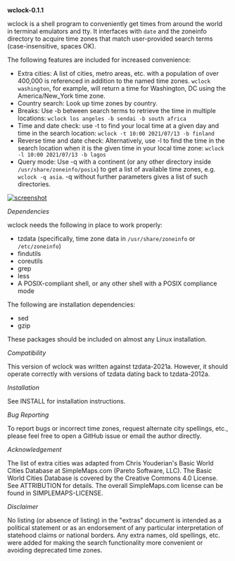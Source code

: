 **wclock-0.1.1**

wclock is a shell program to conveniently get times from around the world in terminal emulators and tty. It interfaces with `date` and the zoneinfo directory to acquire time zones that match user-provided search terms (case-insensitive, spaces OK).

The following features are included for increased convenience:

* Extra cities: A list of cities, metro areas, etc. with a population of over 400,000 is referenced in addition to the named time zones. `wclock washington`, for example, will return a time for Washington, DC using the America/New_York time zone.
* Country search: Look up time zones by country.
* Breaks: Use -b between search terms to retrieve the time in multiple locations: `wclock los angeles -b sendai -b south africa`
* Time and date check: use -t to find your local time at a given day and time in the search location: `wclock -t 10:00 2021/07/13 -b finland`
* Reverse time and date check: Alternatively, use -l to find the time in the search location when it is the given time in your local time zone: `wclock -l 10:00 2021/07/13 -b lagos`
* Query mode: Use -q with a continent (or any other directory inside `/usr/share/zoneinfo/posix`) to get a list of available time zones, e.g. `wclock -q asia`. -q without further parameters gives a list of such directories.

[![screenshot](https://user-images.githubusercontent.com/74497663/126334543-be612228-80d2-4bda-9dc0-73d9ab60bcbf.png?raw=true)](https://user-images.githubusercontent.com/74497663/126334543-be612228-80d2-4bda-9dc0-73d9ab60bcbf.png?raw=true)

*Dependencies*

wclock needs the following in place to work properly:

* tzdata (specifically, time zone data in `/usr/share/zoneinfo` or `/etc/zoneinfo`)
* findutils
* coreutils
* grep
* less
* A POSIX-compliant shell, or any other shell with a POSIX compliance mode

The following are installation dependencies:

* sed
* gzip

These packages should be included on almost any Linux installation.

*Compatibility*

This version of wclock was written against tzdata-2021a. However, it should operate correctly with versions of tzdata dating back to tzdata-2012a.

*Installation*

See INSTALL for installation instructions.

*Bug Reporting*

To report bugs or incorrect time zones, request alternate city spellings, etc., please feel free to open a GitHub issue or email the author directly.

*Acknowledgement*

The list of extra cities was adapted from Chris Youderian's Basic World Cities Database at SimpleMaps.com (Pareto Software, LLC). The Basic World Cities Database is covered by the Creative Commons 4.0 License. See ATTRIBUTION for details. The overall SimpleMaps.com license can be found in SIMPLEMAPS-LICENSE.

*Disclaimer*

No listing (or absence of listing) in the "extras" document is intended as a political statement or as an endorsement of any particular interpretation of statehood claims or national borders. Any extra names, old spellings, etc. were added for making the search functionality more convenient or avoiding deprecated time zones.
